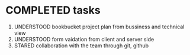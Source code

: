 # COMPLETED tasks
1. UNDERSTOOD bookbucket project plan from bussiness and technical view
2. UNDERSTOOD form vaidation from client and server side
3. STARED collaboration with the team through git, github

